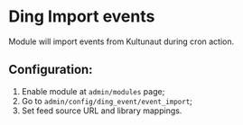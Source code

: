 Ding Import events
==========

Module will import events from Kultunaut during cron action.

## Configuration:
1. Enable module at `admin/modules` page;
1. Go to `admin/config/ding_event/event_import`;
1. Set feed source URL and library mappings.
